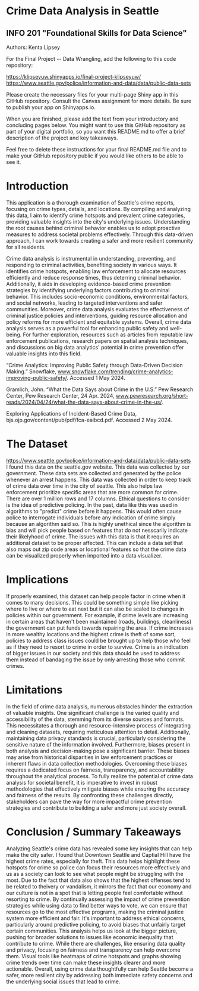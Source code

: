 # Crime Data Analysis in Seattle
## INFO 201 "Foundational Skills for Data Science"

Authors: Kenta Lipsey


For the Final Project -- Data Wrangling, add the following to this code repository:

https://klipseyuw.shinyapps.io/final-project-klipseyuw/ 
https://www.seattle.gov/police/information-and-data/data/public-data-sets

Please create the necessary files for your multi-page Shiny app in this GitHub repository. Consult the Canvas assignment for more details. Be sure to publish your app on Shinyapps.io.

When you are finished, please add the text from your introductory and concluding pages below. You might want to use this GitHub repository as part of your digital portfolio, so you want this README.md to offer a brief description of the project and key takeaways.

Feel free to delete these instructions for your final README.md file and to make your GitHub repository public if you would like others to be able to see it. 

# Introduction

This application is a thorough examination of Seattle's crime reports, focusing on crime types, details, and locations. By compiling and analyzing this data, I aim to identify crime hotspots and prevalent crime categories, providing valuable insights into the city's underlying issues. Understanding the root causes behind criminal behavior enables us to adopt proactive measures to address societal problems effectively. Through this data-driven approach, I can work towards creating a safer and more resilient community for all residents. 

Crime data analysis is instrumental in understanding, preventing, and responding to criminal activities, benefiting society in various ways. It identifies crime hotspots, enabling law enforcement to allocate resources efficiently and reduce response times, thus deterring criminal behavior. Additionally, it aids in developing evidence-based crime prevention strategies by identifying underlying factors contributing to criminal behavior. This includes socio-economic conditions, environmental factors, and social networks, leading to targeted interventions and safer communities. Moreover, crime data analysis evaluates the effectiveness of criminal justice policies and interventions, guiding resource allocation and policy reforms for more efficient and equitable systems. Overall, crime data analysis serves as a powerful tool for enhancing public safety and well-being. For further exploration, resources such as articles from reputable law enforcement publications, research papers on spatial analysis techniques, and discussions on big data analytics' potential in crime prevention offer valuable insights into this field.

“Crime Analytics: Improving Public Safety through Data-Driven Decision Making.” Snowflake, www.snowflake.com/trending/crime-analytics-improving-public-safety/. Accessed 1 May 2024. 

Gramlich, John. “What the Data Says about Crime in the U.S.” Pew Research Center, Pew Research Center, 24 Apr. 2024, www.pewresearch.org/short-reads/2024/04/24/what-the-data-says-about-crime-in-the-us/. 

Exploring Applications of Incident-Based Crime Data, bjs.ojp.gov/content/pub/pdf/fca-eaibcd.pdf. Accessed 2 May 2024. 

# The Dataset

https://www.seattle.gov/police/information-and-data/data/public-data-sets
I found this data on the seattle.gov website. This data was collected by our government. These data sets are collected and generated by the police whenever an arrest happens. This data was collected in order to keep track of crime data over time in the city of seattle. This also helps law enforcement prioritize specific areas that are more common for crime. There are over 1 million rows and 17 columns. Ethical questions to consider is the idea of predictive policing. In the past, data like this was used in algorithms to "predict" crime before it happens. This would often cause police to interrogate individuals before any indication of crime simply because an algorithm said so. This is highly unethical since the algorithm is bias and will pick people based on features that do not nesscarily indicate their likelyhood of crime. The issues with this data is that it requires an additional dataset to be proper affected. This can include a data set that also maps out zip code areas or locational features so that the crime data can be visualized properly when imported into a data visualizer.

# Implications

If properly examined, this dataset can help people factor in crime when it comes to many decisions. This could be something simple like picking where to live or where to eat next but it can also be scaled to changes in policies within our government. For example, if crime levels are increasing in certain areas that haven't been maintained (roads, buildings, cleanliness) the government can put funds towards repairing the area. If crime increases in more wealthy locations and the highest crime is theft of some sort, policies to address class issues could be brought up to help those who feel as if they need to resort to crime in order to survive. Crime is an indication of bigger issues in our society and this data should be used to address them instead of bandaging the issue by only arresting those who commit crimes.

# Limitations

In the field of crime data analysis, numerous obstacles hinder the extraction of valuable insights. One significant challenge is the varied quality and accessibility of the data, stemming from its diverse sources and formats. This necessitates a thorough and resource-intensive process of integrating and cleaning datasets, requiring meticulous attention to detail. Additionally, maintaining data privacy standards is crucial, particularly considering the sensitive nature of the information involved. Furthermore, biases present in both analysis and decision-making pose a significant barrier. These biases may arise from historical disparities in law enforcement practices or inherent flaws in data collection methodologies. Overcoming these biases requires a dedicated focus on fairness, transparency, and accountability throughout the analytical process. To fully realize the potential of crime data analysis for societal benefit, it is imperative to invest in robust methodologies that effectively mitigate biases while ensuring the accuracy and fairness of the results. By confronting these challenges directly, stakeholders can pave the way for more impactful crime prevention strategies and contribute to building a safer and more just society overall.

# Conclusion / Summary Takeaways

Analyzing Seattle's crime data has revealed some key insights that can help make the city safer. I found that Downtown Seattle and Captial Hill have the highest crime rates, especially for theft. This data helps highlight these hotspots for crime so police can focus their resources more effectively and us as a society can look to see what people might be struggling with the most. Due to the fact that data also shows that the highest offenses tend to be related to theivery or vandalism, it mirrors the fact that our economy and our culture is not in a spot that is letting people feel comfortable without resorting to crime. By continually assessing the impact of crime prevention strategies while using data to find better ways to vote, we can ensure that resources go to the most effective programs, making the criminal justice system more efficient and fair. It's important to address ethical concerns, particularly around predictive policing, to avoid biases that unfairly target certain communities. This analysis helps us look at the bigger picture, pushing for broader solutions to issues like economic inequality that contribute to crime. While there are challenges, like ensuring data quality and privacy, focusing on fairness and transparency can help overcome them. Visual tools like heatmaps of crime hotspots and graphs showing crime trends over time can make these insights clearer and more actionable. Overall, using crime data thoughtfully can help Seattle become a safer, more resilient city by addressing both immediate safety concerns and the underlying social issues that lead to crime.
